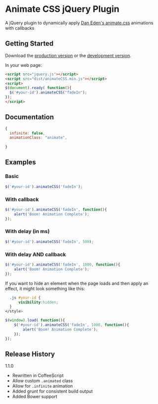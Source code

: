# Animate CSS jQuery Plugin

A jQuery plugin to dynamically apply [Dan Eden's animate.css][animate.css] animations with callbacks

[animate.css]: http://daneden.github.io/animate.css/

## Getting Started

Download the [production version][min] or the [development version][max].

[min]: https://raw.github.com/craigmdennis/animateCSS/master/dist/jquery.animateCSS.min.js
[max]: https://raw.github.com/craigmdennis/animateCSS/master/dist/jquery.animateCSS.js

In your web page:

```html
<script src="jquery.js"></script>
<script src="dist/animateCSS.min.js"></script>
<script>
$(document).ready( function(){
  $('#your-id').animateCSS("fadeIn");
});
</script>
```

## Documentation

```js
{
  infinite: false,
  animationClass: "animate",
  
}
```

## Examples

### Basic
```js
$('#your-id').animateCSS('fadeIn');
```

### With callback
```js
$('#your-id').animateCSS('fadeIn', function(){
    alert('Boom! Animation Complete');
});
```

### With delay (in ms)
```js
$('#your-id').animateCSS('fadeIn', 500);
```

### With delay AND callback
```js
$('#your-id').animateCSS('fadeIn', 1000, function(){
    alert('Boom! Animation Complete');
});
```

If you want to hide an element when the page loads and then apply an effect, it might look something like this:

```css
  .js #your-id {
      visibility:hidden;
  }
</style>
```
```js
$(window).load( function(){
    $('#your-id').animateCSS('fadeIn', 1000, function(){
        alert('Boom! Animation Complete');
    });
});
```

## Release History
1.1.0
- Rewritten in CoffeeScript
- Allow custom `.animated` class
- Allow for `.infinite` animation
- Added grunt for consistent build output
- Added Bower support
